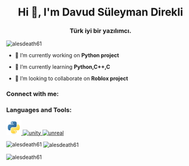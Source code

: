 <h1 align="center">Hi 👋, I'm Davud Süleyman Direkli</h1>
<h3 align="center">Türk iyi bir yazılımcı.</h3>

<p align="left"> <img src="https://komarev.com/ghpvc/?username=alesdeath61&label=Profile%20views&color=0e75b6&style=flat" alt="alesdeath61" /> </p>

- 🔭 I’m currently working on **Python project**

- 🌱 I’m currently learning **Python,C++,C**

- 👯 I’m looking to collaborate on **Roblox project**

<h3 align="left">Connect with me:</h3>
<p align="left">
</p>

<h3 align="left">Languages and Tools:</h3>
<p align="left"> <a href="https://www.python.org" target="_blank" rel="noreferrer"> <img src="https://raw.githubusercontent.com/devicons/devicon/master/icons/python/python-original.svg" alt="python" width="40" height="40"/> </a> <a href="https://unity.com/" target="_blank" rel="noreferrer"> <img src="https://www.vectorlogo.zone/logos/unity3d/unity3d-icon.svg" alt="unity" width="40" height="40"/> </a> <a href="https://unrealengine.com/" target="_blank" rel="noreferrer"> <img src="https://raw.githubusercontent.com/kenangundogan/fontisto/036b7eca71aab1bef8e6a0518f7329f13ed62f6b/icons/svg/brand/unreal-engine.svg" alt="unreal" width="40" height="40"/> </a> </p>

<p><img align="left" src="https://github-readme-stats.vercel.app/api/top-langs?username=alesdeath61&show_icons=true&locale=en&layout=compact" alt="alesdeath61" /></p>

<p>&nbsp;<img align="center" src="https://github-readme-stats.vercel.app/api?username=alesdeath61&show_icons=true&locale=en" alt="alesdeath61" /></p>

<p><img align="center" src="https://github-readme-streak-stats.herokuapp.com/?user=alesdeath61&" alt="alesdeath61" /></p>
